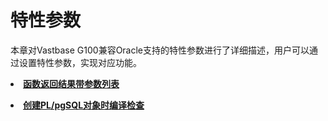 # 特性参数

本章对Vastbase G100兼容Oracle支持的特性参数进行了详细描述，用户可以通过设置特性参数，实现对应功能。

<a href="函数返回结果带参数列表.html"><li>**函数返回结果带参数列表**</li></a>

<a href="创建PLpgSQL对象时编译检查.html"><li>**创建PL/pgSQL对象时编译检查**</li></a>